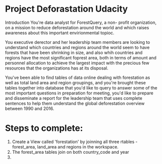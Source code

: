 # Project Deforastation Udacity

Introduction
You're data analyst for ForestQuery, a non- profit organization, on a mission to reduce deforestation around the world and which raises awareness about this important envirionmental topioc.

You executive derector and her leadership team members are looking to understand which countries and regions around the world seem to have forests that have been shrinking in size, and also whih countries and regions have the most significant foprest area, both in terms of amount and personnel allocation to achieve the largest impact with the precious few resources that the organizations has at its disposal.

You've been able to find tables of data online dealing with forestation as well as total land area and region groupings, and you're brought these tables together into database that you'd like to query to answer some of the most important questions in preparation for meeting, you'd like to prepare and disseminate a report for the leadership team that uses complete sentences to help them understand the global deforestation overview between 1990 and 2016.

# Steps to complete:

1. Create a View called 'forestation' by joinning all three rtables - forest_area, land_area and regions in the workspace.
2. The forest_area tables join on both country_code and year
3. 
